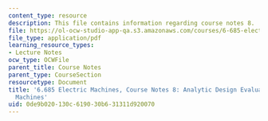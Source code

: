 ```yaml
---
content_type: resource
description: This file contains information regarding course notes 8.
file: https://ol-ocw-studio-app-qa.s3.amazonaws.com/courses/6-685-electric-machines-fall-2013/0de9b020130c619030b631311d920070_MIT6_685F13_chapter8.pdf
file_type: application/pdf
learning_resource_types:
- Lecture Notes
ocw_type: OCWFile
parent_title: Course Notes
parent_type: CourseSection
resourcetype: Document
title: '6.685 Electric Machines, Course Notes 8: Analytic Design Evaluation of Induction
  Machines'
uid: 0de9b020-130c-6190-30b6-31311d920070
---
```


